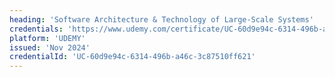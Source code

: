 ```yaml
---
heading: 'Software Architecture & Technology of Large-Scale Systems'
credentials: 'https://www.udemy.com/certificate/UC-60d9e94c-6314-496b-a46c-3c87510ff621/'
platform: 'UDEMY'
issued: 'Nov 2024'
credentialId: 'UC-60d9e94c-6314-496b-a46c-3c87510ff621'
---
```

